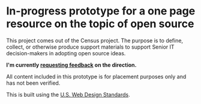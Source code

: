# In-progress prototype for a one page resource on the topic of open source

This project comes out of the Census project. The purpose is to define, collect, or otherwise produce support materials to support Senior IT decision-makers in adopting open source ideas.

**I'm currently [requesting feedback](https://github.com/18F/onepage-opensource/issues/2) on the direction.**

All content included in this prototype is for placement purposes only and has not been verified.

This is built using the [U.S. Web Design Standards](https://github.com/18F/web-design-standards).
